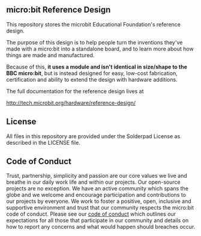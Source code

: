 ## micro:bit Reference Design

This repository stores the microbit Educational Foundation's reference design.

The purpose of this design is to help people turn the inventions they've made
with a micro:bit into a standalone board, and to learn more about how things
are made and manufactured.

Because of this, **it uses a module and isn't identical in size/shape to the BBC micro:bit**, but is instead designed for easy, low-cost fabrication, certification and ability to extend the design with hardware additions.

The full documentation for the reference design lives at

http://tech.microbit.org/hardware/reference-design/

## License

All files in this repository are provided under the Solderpad License as described
in the LICENSE file.

## Code of Conduct

Trust, partnership, simplicity and passion are our core values we live and breathe in our daily work life and within our projects. Our open-source projects are no exception. We have an active community which spans the globe and we welcome and encourage participation and contributions to our projects by everyone. We work to foster a positive, open, inclusive and supportive environment and trust that our community respects the micro:bit code of conduct. Please see our [code of conduct](https://microbit.org/safeguarding/) which outlines our expectations for all those that participate in our community and details on how to report any concerns and what would happen should breaches occur.
